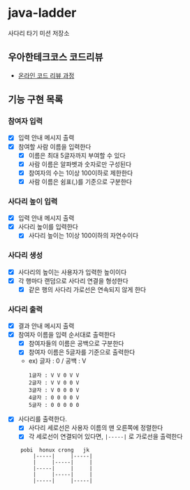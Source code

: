 # java-ladder

사다리 타기 미션 저장소

## 우아한테크코스 코드리뷰

- [온라인 코드 리뷰 과정](https://github.com/woowacourse/woowacourse-docs/blob/master/maincourse/README.md)



## 기능 구현 목록

### 참여자 입력
- [x] 입력 안내 메시지 출력
- [x] 참여할 사람 이름을 입력한다
  - [x] 이름은 최대 5글자까지 부여할 수 있다
  - [x] 사람 이름은 알파벳과 숫자로만 구성된다
  - [x] 참여자의 수는 1이상 100이하로 제한한다
  - [x] 사람 이름은 쉼표(,)를 기준으로 구분한다

### 사다리 높이 입력
- [x] 입력 안내 메시지 출력
- [x] 사다리 높이를 입력한다
  - [x] 사다리 높이는 1이상 100이하의 자연수이다

### 사다리 생성
- [x] 사다리의 높이는 사용자가 입력한 높이이다
- [x] 각 행마다 랜덤으로 사다리 연결을 형성한다
  - [x] 같은 행의 사다리 가로선은 연속되지 않게 한다

### 사다리 출력
- [x] 결과 안내 메시지 출력
- [x] 참여자 이름을 입력 순서대로 출력한다
  - [x] 참여자들의 이름은 공백으로 구분한다 
  - [x] 참여자 이름은 5글자를 기준으로 출력한다
  - ex) 글자 : 0 / 공백 : V
    ```
    1글자 : V V 0 V V
    2글자 : V V 0 0 V
    3글자 : V 0 0 0 V
    4글자 : 0 0 0 0 V
    5글자 : 0 0 0 0 0
    ```
- [x] 사다리를 출력한다.
  - [x] 사다리 세로선은 사용자 이름의 맨 오른쪽에 정렬한다
  - [x] 각 세로선이 연결되어 있다면, `|-----|` 로 가로선을 출력한다

```
    pobi  honux crong   jk 
        |-----|     |-----|
        |     |-----|     |
        |-----|     |     |
        |     |-----|     |
        |-----|     |-----|
```
